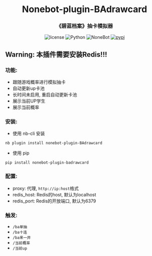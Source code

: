 <div align="center">

# Nonebot-plugin-BAdrawcard  
### 《碧蓝档案》抽卡模拟器 

</div>

<p align="center">
  <img src="https://img.shields.io/github/license/lengmianzz/nonebot-plugin-BAdrawcard" alt="license">
  <img src="https://img.shields.io/badge/python-3.8+-blue.svg" alt="Python">
  <img src="https://img.shields.io/badge/nonebot-2.0.0+-red.svg" alt="NoneBot">
  <a href="https://pypi.python.org/pypi/nonebot-plugin-badrawcard">
    <img src="https://img.shields.io/pypi/v/nonebot-plugin-badrawcard.svg" alt="pypi">
  </a>
</p>

## **Warning**: 本插件需要安装Redis!!!  

### 功能:
 - 跟随游戏概率进行模拟抽卡
 - 自动更新up卡池
 - 长时间未启用, 重启自动更新卡池
 - 展示当前UP学生
 - 展示当前概率


### 安装:
 - 使用 nb-cli 安装  
```
nb plugin install nonebot-plugin-BAdrawcard
```

 - 使用 pip
```
pip install nonebot-plugin-badrawcard
```

### 配置:
 - proxy: 代理, `http://ip:host`格式
 - redis_host: Redis的host, 默认为localhost
 - redis_port: Redis的开放端口, 默认为6379   


### 触发:
 - `/ba单抽`
 - `/ba十连`
 - `/ba来一井`
 - `/当前概率`
 - `/当前up`
